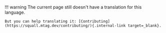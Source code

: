 !!! warning
    The current page still doesn't have a translation for this language.

    But you can help translating it: [Contributing](https://squall.mtag.dev/contributing/){.internal-link target=_blank}.
